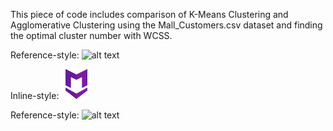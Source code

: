 This piece of code includes comparison of K-Means Clustering and Agglomerative Clustering using the Mall_Customers.csv dataset and finding the optimal cluster number with WCSS.

Reference-style: 
![alt text][logo]

[logo]: (https://github.com/emreyesilyurt/customer_segmentation/blob/master/0_rNjdpgNshbeUuTIa.jpg?raw=true)


Inline-style: 
![alt text](https://github.com/adam-p/markdown-here/raw/master/src/common/images/icon48.png "Logo Title Text 1")

Reference-style: 
![alt text][logo]

[logo]: https://github.com/adam-p/markdown-here/raw/master/src/common/images/icon48.png "Logo Title Text 2"
